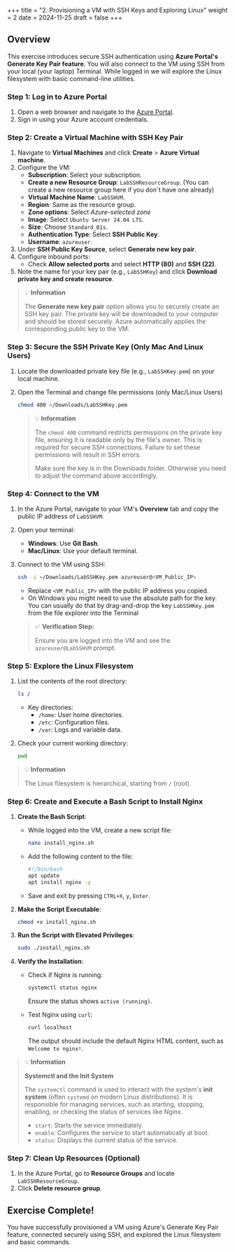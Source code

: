 +++
title = "2. Provisioning a VM with SSH Keys and Exploring Linux"
weight = 2
date = 2024-11-25
draft = false
+++

## Overview

This exercise introduces secure SSH authentication using **Azure Portal's Generate Key Pair feature**. You will also connect to the VM using SSH from your local (your laptop) Terminal. While logged in we will explore the Linux filesystem with basic command-line utilities.

### Step 1: Log in to Azure Portal

1. Open a web browser and navigate to the [Azure Portal](https://portal.azure.com/).
2. Sign in using your Azure account credentials.

### Step 2: Create a Virtual Machine with SSH Key Pair

1. Navigate to **Virtual Machines** and click **Create** > **Azure Virtual machine**.
2. Configure the VM:
   - **Subscription**: Select your subscription.
   - **Create a new Resource Group**: `LabSSHResourceGroup`. (You can create a new resource group here if you don´t have one already)
   - **Virtual Machine Name**: `LabSSHVM`.
   - **Region**: Same as the resource group.
   - **Zone options**: Select _Azure-selected zone_
   - **Image**: Select `Ubuntu Server 24.04 LTS`.
   - **Size**: Choose `Standard_B1s`.
   - **Authentication Type**: Select **SSH Public Key**.
   - **Username**: `azureuser`.
3. Under **SSH Public Key Source**, select **Generate new key pair**.
4. Configure inbound ports:
   - Check **Allow selected ports** and select **HTTP (80)** and **SSH (22)**.
5. Note the name for your key pair (e.g., `LabSSHKey`) and click **Download private key and create resource**.

> 💡 **Information**  
>
> The **Generate new key pair** option allows you to securely create an SSH key pair. The private key will be downloaded to your computer and should be stored securely. Azure automatically applies the corresponding public key to the VM.

### Step 3: Secure the SSH Private Key (Only Mac And Linux Users)

1. Locate the downloaded private key file (e.g., `LabSSHKey.pem`) on your local machine.
2. Open the Terminal and change file permissions (only Mac/Linux Users)
 
   ```bash
   chmod 400 ~/Downloads/LabSSHKey.pem
   ```

   > 💡 **Information**
   >
   > The `chmod 400` command restricts permissions on the private key file, ensuring it is readable only by the file's owner. This is required for secure SSH connections. Failure to set these permissions will result in SSH errors.
   >
   > Make sure the key is in the Downloads folder. Otherwise you need to adjust the command above accordingly.


### Step 4: Connect to the VM

1. In the Azure Portal, navigate to your VM's **Overview** tab and copy the public IP address of `LabSSHVM`.
2. Open your terminal:
   - **Windows**: Use **Git Bash**.
   - **Mac/Linux**: Use your default terminal.
3. Connect to the VM using SSH:

   ```bash
   ssh -i ~/Downloads/LabSSHKey.pem azureuser@<VM_Public_IP>
   ```
   - Replace `<VM_Public_IP>` with the public IP address you copied.
   - On Windows you might need to use the absolute path for the key. You can usually do that by drag-and-drop the key `LabSSHKey.pem` from the file explorer into the Terminal

	> ✅ **Verification Step:**
	> 
	> Ensure you are logged into the VM and see the `azureuser@LabSSHVM` prompt.

### Step 5: Explore the Linux Filesystem

1. List the contents of the root directory:

   ```bash
   ls /
   ```
   - Key directories:
     - `/home`: User home directories.
     - `/etc`: Configuration files.
     - `/var`: Logs and variable data.
    
2. Check your current working directory:

   ```bash
   pwd
   ```

> 💡 **Information**
> 
> The Linux filesystem is hierarchical, starting from `/` (root).


### Step 6: Create and Execute a Bash Script to Install Nginx

1. **Create the Bash Script**:
   - While logged into the VM, create a new script file:
 
     ```bash
     nano install_nginx.sh
     ```
   - Add the following content to the file:
   
     ```bash
     #!/bin/bash
     apt update
     apt install nginx -y
     ```
     
   - Save and exit by pressing `CTRL+X`, `y`,  `Enter`.

2. **Make the Script Executable**:

   ```bash
   chmod +x install_nginx.sh
   ```

3. **Run the Script with Elevated Privileges**:

   ```bash
   sudo ./install_nginx.sh
   ```

4. **Verify the Installation**:

   - Check if Nginx is running:
   
     ```bash
     systemctl status nginx
     ```
     Ensure the status shows `active (running)`.
     
   - Test Nginx using `curl`:
 
     ```bash
     curl localhost
     ```
     The output should include the default Nginx HTML content, such as `Welcome to nginx!`.

> 💡 **Information**
> 
> **Systemctl and the Init System**
> 
> The `systemctl` command is used to interact with the system's **init system** (often `systemd` on modern Linux distributions). It is responsible for managing services, such as starting, stopping, enabling, or checking the status of services like Nginx.  
> - `start`: Starts the service immediately.  
> - `enable`: Configures the service to start automatically at boot.  
> - `status`: Displays the current status of the service.  


### Step 7: Clean Up Resources (Optional)
1. In the Azure Portal, go to **Resource Groups** and locate `LabSSHResourceGroup`.
2. Click **Delete resource group**.

## Exercise Complete!
You have successfully provisioned a VM using Azure's Generate Key Pair feature, connected securely using SSH, and explored the Linux filesystem and basic commands.
